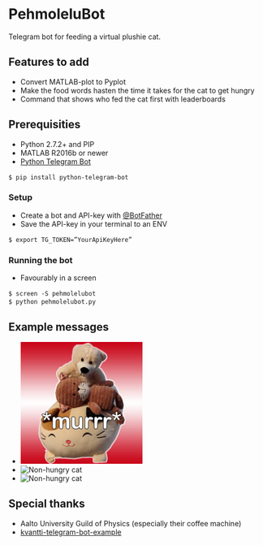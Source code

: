 # PehmoleluBot

Telegram bot for feeding a virtual plushie cat.

## Features to add
* Convert MATLAB-plot to Pyplot
* Make the food words hasten the time it takes for the cat to get hungry
* Command that shows who fed the cat first with leaderboards


## Prerequisities
* Python 2.7.2+ and PIP
* MATLAB R2016b or newer
* [Python Telegram Bot](https://github.com/python-telegram-bot/python-telegram-bot)
```
$ pip install python-telegram-bot
```

### Setup
* Create a bot and API-key with [@BotFather](http://t.me/BotFather)
* Save the API-key in your terminal to an ENV
```
$ export TG_TOKEN=”YourApiKeyHere”
```


### Running the bot
* Favourably in a screen
```
$ screen -S pehmolelubot
$ python pehmolelubot.py
```


## Example messages
* <img src="https://raw.githubusercontent.com/NikoDaGreat/PehmoleluBot/master/murr.jpg" alt="Hungry cat" width="50%" height="50%" />
* <img src="https://i.imgur.com/q8YjhgY.png" alt="Non-hungry cat" width="40%" height="40%" />
* <img src="https://i.imgur.com/y72Jo7g.png" alt="Non-hungry cat" width="60%" height="60%"/>

## Special thanks
* Aalto University Guild of Physics (especially their coffee machine)
* [kvantti-telegram-bot-example](https://github.com/EinariTuukkanen/kvantti-telegram-bot-example)
